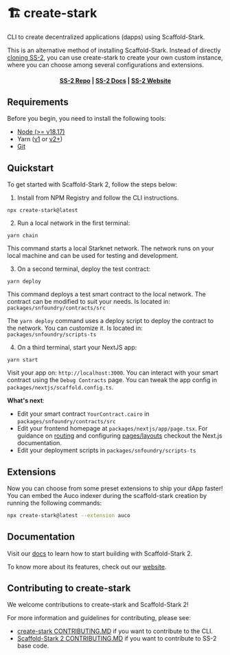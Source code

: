 # 🏗 create-stark

CLI to create decentralized applications (dapps) using Scaffold-Stark.

This is an alternative method of installing Scaffold-Stark. Instead of directly [cloning SS-2](https://github.com/Scaffold-Stark/scaffold-stark-2?tab=readme-ov-file#quickstart), you can use create-stark to create your own custom instance, where you can choose among several configurations and extensions.

<h4 align="center">
  <a href="https://github.com/Scaffold-Stark/scaffold-stark-2">SS-2 Repo</a> |
  <a href="https://www.docs.scaffoldstark.com/">SS-2 Docs</a> |
  <a href="https://www.scaffoldstark.com/">SS-2 Website</a>
</h4>

## Requirements

Before you begin, you need to install the following tools:

- [Node (>= v18.17)](https://nodejs.org/en/download/)
- Yarn ([v1](https://classic.yarnpkg.com/en/docs/install/) or [v2+](https://yarnpkg.com/getting-started/install))
- [Git](https://git-scm.com/downloads)

## Quickstart

To get started with Scaffold-Stark 2, follow the steps below:

1. Install from NPM Registry and follow the CLI instructions.

```
npx create-stark@latest
```

2. Run a local network in the first terminal:

```
yarn chain
```

This command starts a local Starknet network. The network runs on your local machine and can be used for testing and development.

3. On a second terminal, deploy the test contract:

```
yarn deploy
```

This command deploys a test smart contract to the local network. The contract can be modified to suit your needs. Is located in: `packages/snfoundry/contracts/src`

The `yarn deploy` command uses a deploy script to deploy the contract to the network. You can customize it. Is located in: `packages/snfoundry/scripts-ts`

4. On a third terminal, start your NextJS app:

```
yarn start
```

Visit your app on: `http://localhost:3000`. You can interact with your smart contract using the `Debug Contracts` page. You can tweak the app config in `packages/nextjs/scaffold.config.ts`.

**What's next**:

- Edit your smart contract `YourContract.cairo` in `packages/snfoundry/contracts/src`
- Edit your frontend homepage at `packages/nextjs/app/page.tsx`. For guidance on [routing](https://nextjs.org/docs/app/building-your-application/routing/defining-routes) and configuring [pages/layouts](https://nextjs.org/docs/app/building-your-application/routing/pages-and-layouts) checkout the Next.js documentation.
- Edit your deployment scripts in `packages/snfoundry/scripts-ts`

## Extensions

Now you can choose from some preset extensions to ship your dApp faster! You can embed the Auco indexer during the scaffold-stark creation by running the following commands:

```bash
npx create-stark@latest --extension auco
```

## Documentation

Visit our [docs](https://www.docs.scaffoldstark.com/) to learn how to start building with Scaffold-Stark 2.

To know more about its features, check out our [website](https://www.scaffoldstark.com/).

## Contributing to create-stark

We welcome contributions to create-stark and Scaffold-Stark 2!

For more information and guidelines for contributing, please see:

- [create-stark CONTRIBUTING.MD](https://github.com/Scaffold-Stark/create-stark/blob/main/CONTRIBUTING.md) if you want to contribute to the CLI.
- [Scaffold-Stark 2 CONTRIBUTING.MD](https://github.com/Scaffold-Stark/scaffold-stark-2/blob/main/CONTRIBUTING.md) if you want to contribute to SS-2 base code.
